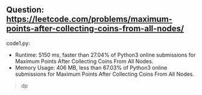 ## Question: https://leetcode.com/problems/maximum-points-after-collecting-coins-from-all-nodes/

code1.py:
* Runtime: 5150 ms, faster than 27.04% of Python3 online submissions for Maximum Points After Collecting Coins From All Nodes.
* Memory Usage: 406 MB, less than 67.03% of Python3 online submissions for Maximum Points After Collecting Coins From All Nodes.
> dp